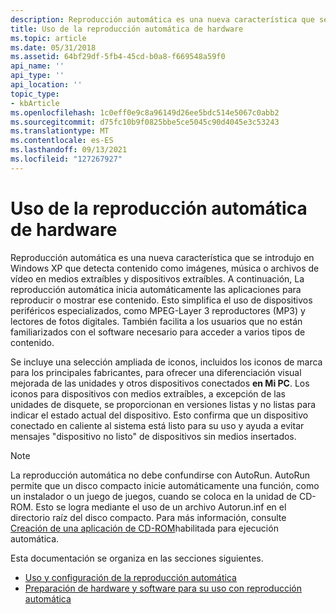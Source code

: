 ```yaml
---
description: Reproducción automática es una nueva característica que se introdujo en Windows XP que detecta contenido como imágenes, música o archivos de vídeo en medios extraíbles y dispositivos extraíbles.
title: Uso de la reproducción automática de hardware
ms.topic: article
ms.date: 05/31/2018
ms.assetid: 64bf29df-5fb4-45cd-b0a8-f669548a59f0
api_name: ''
api_type: ''
api_location: ''
topic_type:
- kbArticle
ms.openlocfilehash: 1c0eff0e9c8a96149d26ee5bdc514e5067c0abb2
ms.sourcegitcommit: d75fc10b9f0825bbe5ce5045c90d4045e3c53243
ms.translationtype: MT
ms.contentlocale: es-ES
ms.lasthandoff: 09/13/2021
ms.locfileid: "127267927"
---
```

# <a name="using-hardware-autoplay"></a>Uso de la reproducción automática de hardware

Reproducción automática es una nueva característica que se introdujo en Windows XP que detecta contenido como imágenes, música o archivos de vídeo en medios extraíbles y dispositivos extraíbles. A continuación, La reproducción automática inicia automáticamente las aplicaciones para reproducir o mostrar ese contenido. Esto simplifica el uso de dispositivos periféricos especializados, como MPEG-Layer 3 reproductores (MP3) y lectores de fotos digitales. También facilita a los usuarios que no están familiarizados con el software necesario para acceder a varios tipos de contenido.

Se incluye una selección ampliada de iconos, incluidos los iconos de marca para los principales fabricantes, para ofrecer una diferenciación visual mejorada de las unidades y otros dispositivos conectados **en Mi PC**. Los iconos para dispositivos con medios extraíbles, a excepción de las unidades de disquete, se proporcionan en versiones listas y no listas para indicar el estado actual del dispositivo. Esto confirma que un dispositivo conectado en caliente al sistema está listo para su uso y ayuda a evitar mensajes "dispositivo no listo" de dispositivos sin medios insertados.

> [!Note]  
> La reproducción automática no debe confundirse con AutoRun. AutoRun permite que un disco compacto inicie automáticamente una función, como un instalador o un juego de juegos, cuando se coloca en la unidad de CD-ROM. Esto se logra mediante el uso de un archivo Autorun.inf en el directorio raíz del disco compacto. Para más información, consulte [Creación de una aplicación de CD-ROM](autoplay.md)habilitada para ejecución automática.

 

Esta documentación se organiza en las secciones siguientes.

-   [Uso y configuración de la reproducción automática](autoplay2k-using.md)
-   [Preparación de hardware y software para su uso con reproducción automática](autoplay2k-using.md)

 

 



